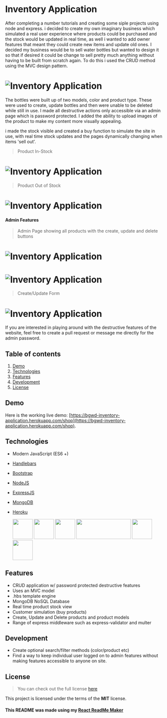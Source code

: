 # Inventory Application

After completing a number tutorials and creating some siple projects using node and express. i decided to create my own imaginary business which simulated a real user experience where products could be purchased and the stock would be updated in real time, as well i wanted to add owner features that meant they could create new items and update old ones. I decided my business would be to sell water bottles but wanted to design it so that if desired it could be change to sell pretty much anything without having to be built from scratch again. To do this i used the CRUD method using the MVC design pattern.

# ![Inventory Application](readme_img/screenshot.png)

The bottles were built up of two models, color and product type. These were used to create, update bottles and then were unable to be deleted while still in use. I made all destructive actions only accessible via an admin page which is password protected. I added the ability to upload images of the product to make my content more visually appealing.

i made the stock visible and created a buy function to simulate the site in use, with real time stock updates and the pages dynamically changing when items 'sell out'.

> Product In-Stock

# ![Inventory Application](readme_img/screenshot_buy.png)

> Product Out of Stock

# ![Inventory Application](readme_img/screenshot_out.png)

#### Admin Features

> Admin Page showing all products with the create, update and delete buttons

# ![Inventory Application](readme_img/admin1.png)

# ![Inventory Application](readme_img/admin2.png)

> Create/Update Form

# ![Inventory Application](readme_img/admin3.png)

If you are interested in playing around with the destructive features of the website, feel free to create a pull request or message me directly for the admin password.

## Table of contents

1. [Demo](#demo)
2. [Technologies](#technologies)
3. [Features](#features)
4. [Development](#development)
5. [License](#license)

## Demo

Here is the working live demo:
[https://bgwd-inventory-application.herokuapp.com/shop](https://bgwd-inventory-application.herokuapp.com/shop).

## Technologies

- Modern JavaScript (ES6 +)
- [Handlebars](https://handlebarsjs.com/)
- [Bootstrap](https://getbootstrap.com/)
- [NodeJS](https://nodejs.org/en/)
- [ExpressJS](https://expressjs.com/)
- [MongoDB](https://www.mongodb.com/)
- [Heroku](https://www.heroku.com/about)

  <img width="64" height="64" src="readme_img/handlebars_logo.png">
  <img width="64" height="64" src="readme_img/bootstrap.png">
  <img width="64" height="64" src="readme_img/node_logo.jpeg">
  <img width="175" height="64" src="readme_img/ExpressJS.png">
  <img width="64" height="64" src="readme_img/mongodb.png">
  <img width="64" height="64" src="readme_img/heroku.png">

## Features

- CRUD application w/ password protected destructive features
- Uses an MVC model
- .hbs template engine
- MongoDB NoSQL Database
- Real time product stock view
- Customer simulation (buy products)
- Create, Update and Delete products and product models
- Range of express middleware such as express-validator and multer

## Development

- Create optional search/filter methods (color/product etc)
- Find a way to keep individual user logged on to admin features without making features accessible to anyone on site.

## License

> You can check out the full license [here](LICENSE)

This project is licensed under the terms of the **MIT** license.

#### This README was made using my [React ReadMe Maker](https://benjamin-gambling.github.io/markdown-previewer/)
